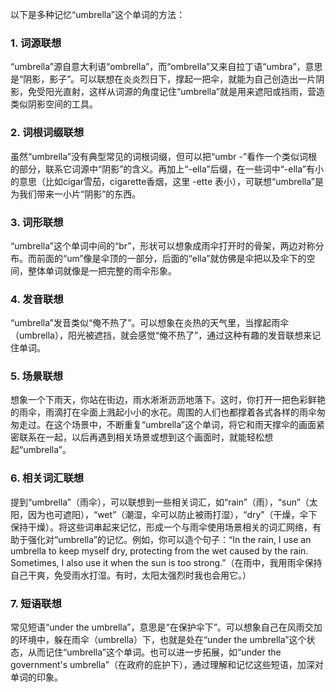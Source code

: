以下是多种记忆“umbrella”这个单词的方法：

### 1. 词源联想
“umbrella”源自意大利语“ombrella”，而“ombrella”又来自拉丁语“umbra”，意思是“阴影，影子”。可以联想在炎炎烈日下，撑起一把伞，就能为自己创造出一片阴影，免受阳光直射，这样从词源的角度记住“umbrella”就是用来遮阳或挡雨，营造类似阴影空间的工具。

### 2. 词根词缀联想
虽然“umbrella”没有典型常见的词根词缀，但可以把“umbr -”看作一个类似词根的部分，联系它词源中“阴影”的含义。再加上“-ella”后缀，在一些词中“-ella”有小的意思（比如cigar雪茄，cigarette香烟，这里 -ette 表小），可联想“umbrella”是为我们带来一小片“阴影”的东西。 

### 3. 词形联想
“umbrella”这个单词中间的“br”，形状可以想象成雨伞打开时的骨架，两边对称分布。而前面的“um”像是伞顶的一部分，后面的“ella”就仿佛是伞把以及伞下的空间，整体单词就像是一把完整的雨伞形象。

### 4. 发音联想
“umbrella”发音类似“俺不热了”。可以想象在炎热的天气里，当撑起雨伞（umbrella），阳光被遮挡，就会感觉“俺不热了”，通过这种有趣的发音联想来记住单词。

### 5. 场景联想
想象一个下雨天，你站在街边，雨水淅淅沥沥地落下。这时，你打开一把色彩鲜艳的雨伞，雨滴打在伞面上溅起小小的水花。周围的人们也都撑着各式各样的雨伞匆匆走过。在这个场景中，不断重复“umbrella”这个单词，将它和雨天撑伞的画面紧密联系在一起，以后再遇到相关场景或想到这个画面时，就能轻松想起“umbrella”。

### 6. 相关词汇联想
提到“umbrella”（雨伞），可以联想到一些相关词汇，如“rain”（雨），“sun”（太阳，因为也可遮阳），“wet”（潮湿，伞可以防止被雨打湿），“dry”（干燥，伞下保持干燥）。将这些词串起来记忆，形成一个与雨伞使用场景相关的词汇网络，有助于强化对“umbrella”的记忆。例如，你可以造个句子：“In the rain, I use an umbrella to keep myself dry, protecting from the wet caused by the rain. Sometimes, I also use it when the sun is too strong.”（在雨中，我用雨伞保持自己干爽，免受雨水打湿。有时，太阳太强烈时我也会用它。）

### 7. 短语联想
常见短语“under the umbrella”，意思是“在保护伞下”。可以想象自己在风雨交加的环境中，躲在雨伞（umbrella）下，也就是处在“under the umbrella”这个状态，从而记住“umbrella”这个单词。也可以进一步拓展，如“under the government's umbrella”（在政府的庇护下），通过理解和记忆这些短语，加深对单词的印象。 